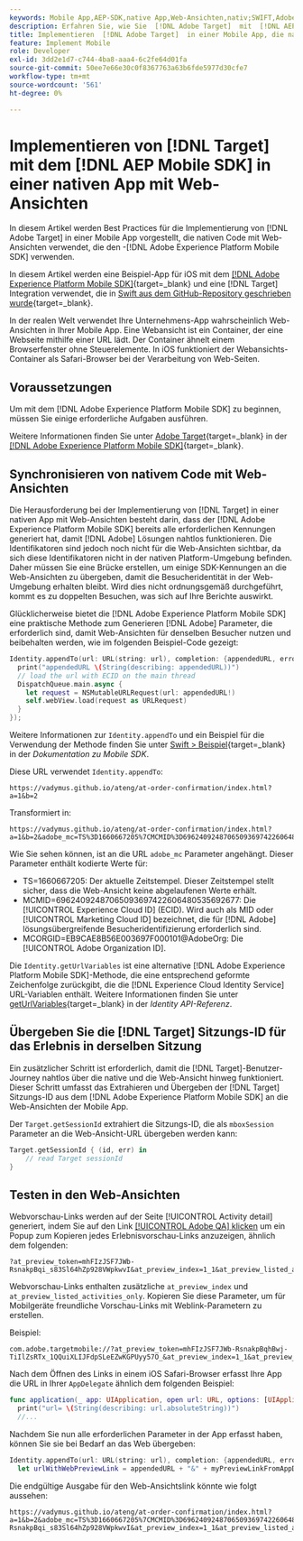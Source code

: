 ```yaml
---
keywords: Mobile App,AEP-SDK,native App,Web-Ansichten,nativ;SWIFT,Adobe Experience Platform Mobile SDK,Mobile SDK,nativer Code
description: Erfahren Sie, wie Sie  [!DNL Adobe Target]  mit  [!DNL AEP Mobile SDK]  in einer nativen App mit Web-Ansichten implementieren.
title: Implementieren  [!DNL Adobe Target]  in einer Mobile App, die nativen Code mit Web-Ansichten verwendet
feature: Implement Mobile
role: Developer
exl-id: 3dd2e1d7-c744-4ba8-aaa4-6c2fe64d01fa
source-git-commit: 50ee7e66e30c0f8367763a63b6fde5977d30cfe7
workflow-type: tm+mt
source-wordcount: '561'
ht-degree: 0%

---
```


# Implementieren von [!DNL Target] mit dem [!DNL AEP Mobile SDK] in einer nativen App mit Web-Ansichten

In diesem Artikel werden Best Practices für die Implementierung von [!DNL Adobe Target] in einer Mobile App vorgestellt, die nativen Code mit Web-Ansichten verwendet, die den -[!DNL Adobe Experience Platform Mobile SDK] verwenden.

In diesem Artikel werden eine Beispiel-App für iOS mit dem [[!DNL Adobe Experience Platform Mobile SDK]](https://developer.adobe.com/client-sdks/documentation/getting-started/){target=_blank} und eine [!DNL Target] Integration verwendet, die in [Swift aus dem GitHub-Repository geschrieben wurde](https://github.com/adobe/aep-sdk-app/){target=_blank}.

In der realen Welt verwendet Ihre Unternehmens-App wahrscheinlich Web-Ansichten in Ihrer Mobile App. Eine Webansicht ist ein Container, der eine Webseite mithilfe einer URL lädt. Der Container ähnelt einem Browserfenster ohne Steuerelemente. In iOS funktioniert der Webansichts-Container als Safari-Browser bei der Verarbeitung von Web-Seiten.

## Voraussetzungen 

Um mit dem [!DNL Adobe Experience Platform Mobile SDK] zu beginnen, müssen Sie einige erforderliche Aufgaben ausführen.

Weitere Informationen finden Sie unter [Adobe Target](https://developer.adobe.com/client-sdks/documentation/adobe-target/){target=_blank} in der [[!DNL Adobe Experience Platform Mobile SDK]](https://developer.adobe.com/client-sdks/documentation/){target=_blank}.

## Synchronisieren von nativem Code mit Web-Ansichten

Die Herausforderung bei der Implementierung von [!DNL Target] in einer nativen App mit Web-Ansichten besteht darin, dass der [!DNL Adobe Experience Platform Mobile SDK] bereits alle erforderlichen Kennungen generiert hat, damit [!DNL Adobe] Lösungen nahtlos funktionieren. Die Identifikatoren sind jedoch noch nicht für die Web-Ansichten sichtbar, da sich diese Identifikatoren nicht in der nativen Platform-Umgebung befinden. Daher müssen Sie eine Brücke erstellen, um einige SDK-Kennungen an die Web-Ansichten zu übergeben, damit die Besucheridentität in der Web-Umgebung erhalten bleibt. Wird dies nicht ordnungsgemäß durchgeführt, kommt es zu doppelten Besuchen, was sich auf Ihre Berichte auswirkt.

Glücklicherweise bietet die [!DNL Adobe Experience Platform Mobile SDK] eine praktische Methode zum Generieren [!DNL Adobe] Parameter, die erforderlich sind, damit Web-Ansichten für denselben Besucher nutzen und beibehalten werden, wie im folgenden Beispiel-Code gezeigt:

```swift
Identity.appendTo(url: URL(string: url), completion: {appendedURL, error in
  print("appendedURL \(String(describing: appendedURL))")
  // load the url with ECID on the main thread
  DispatchQueue.main.async {
    let request = NSMutableURLRequest(url: appendedURL!)
    self.webView.load(request as URLRequest)
  }
});
```

Weitere Informationen zur `Identity.appendTo` und ein Beispiel für die Verwendung der Methode finden Sie unter [Swift > Beispiel](https://developer.adobe.com/client-sdks/documentation/mobile-core/identity/tabs/api-reference/){target=_blank} in der *Dokumentation zu Mobile SDK*.

Diese URL verwendet `Identity.appendTo`:

```
https://vadymus.github.io/ateng/at-order-confirmation/index.html?a=1&b=2
```

Transformiert in:

```
https://vadymus.github.io/ateng/at-order-confirmation/index.html?a=1&b=2&adobe_mc=TS%3D1660667205%7CMCMID%3D69624092487065093697422606480535692677%7CMCORGID%3DEB9CAE8B56E003697F000101%40AdobeOrg
```

Wie Sie sehen können, ist an die URL `adobe_mc` Parameter angehängt. Dieser Parameter enthält kodierte Werte für:

* TS=1660667205: Der aktuelle Zeitstempel. Dieser Zeitstempel stellt sicher, dass die Web-Ansicht keine abgelaufenen Werte erhält.
* MCMID=69624092487065093697422606480535692677: Die [!UICONTROL Experience Cloud ID] (ECID). Wird auch als MID oder [!UICONTROL Marketing Cloud ID] bezeichnet, die für [!DNL Adobe] lösungsübergreifende Besucheridentifizierung erforderlich sind.
* MCORGID=EB9CAE8B56E003697F000101@AdobeOrg: Die [!UICONTROL Adobe Organization ID].

Die `Identity.getUrlVariables` ist eine alternative [!DNL Adobe Experience Platform Mobile SDK]-Methode, die eine entsprechend geformte Zeichenfolge zurückgibt, die die [!DNL Experience Cloud Identity Service] URL-Variablen enthält. Weitere Informationen finden Sie unter [getUrlVariables](https://developer.adobe.com/client-sdks/documentation/mobile-core/identity/api-reference/#geturlvariables){target=_blank} in der *Identity API-Referenz*.

## Übergeben Sie die [!DNL Target] Sitzungs-ID für das Erlebnis in derselben Sitzung

Ein zusätzlicher Schritt ist erforderlich, damit die [!DNL Target]-Benutzer-Journey nahtlos über die native und die Web-Ansicht hinweg funktioniert. Dieser Schritt umfasst das Extrahieren und Übergeben der [!DNL Target] Sitzungs-ID aus dem [!DNL Adobe Experience Platform Mobile SDK] an die Web-Ansichten der Mobile App.

Der `Target.getSessionId` extrahiert die Sitzungs-ID, die als `mboxSession` Parameter an die Web-Ansicht-URL übergeben werden kann:

```swift
Target.getSessionId { (id, err) in
    // read Target sessionId
}
```

## Testen in den Web-Ansichten

Webvorschau-Links werden auf der Seite [!UICONTROL Activity detail] generiert, indem Sie auf den Link [[!UICONTROL Adobe QA] klicken](/help/dev/implement/mobile/target-mobile-preview.md) um ein Popup zum Kopieren jedes Erlebnisvorschau-Links anzuzeigen, ähnlich dem folgenden:

```
?at_preview_token=mhFIzJSF7JWb-RsnakpBqi_s83Sl64hZp928VWpkwvI&at_preview_index=1_1&at_preview_listed_activities_only=true
```

Webvorschau-Links enthalten zusätzliche `at_preview_index` und `at_preview_listed_activities_only`. Kopieren Sie diese Parameter, um für Mobilgeräte freundliche Vorschau-Links mit Weblink-Parametern zu erstellen.

Beispiel:

```
com.adobe.targetmobile://?at_preview_token=mhFIzJSF7JWb-RsnakpBqhBwj-TiIlZsRTx_1QQuiXLIJFdpSLeEZwKGPUyy57O_&at_preview_index=1_1&at_preview_listed_activities_only=true
```

Nach dem Öffnen des Links in einem iOS Safari-Browser erfasst Ihre App die URL in Ihrer `AppDelegate` ähnlich dem folgenden Beispiel:

```swift
func application(_ app: UIApplication, open url: URL, options: [UIApplicationOpenURLOptionsKey : Any] = [:]) -> Bool {
  print("url= \(String(describing: url.absoluteString))")
  //...
```

Nachdem Sie nun alle erforderlichen Parameter in der App erfasst haben, können Sie sie bei Bedarf an das Web übergeben:

```swift
Identity.appendTo(url: URL(string: url), completion: {appendedURL, error in
  let urlWithWebPreviewLink = appendedURL + "&" + myPreviewLinkFromAppDelegate
```

Die endgültige Ausgabe für den Web-Ansichtslink könnte wie folgt aussehen:

```
https://vadymus.github.io/ateng/at-order-confirmation/index.html?a=1&b=2&adobe_mc=TS%3D1660667205%7CMCMID%3D69624092487065093697422606480535692677%7CMCORGID%3DEB9CAE8B56E003697F000101%40AdobeOrg&at_preview_token=mhFIzJSF7JWb-RsnakpBqi_s83Sl64hZp928VWpkwvI&at_preview_index=1_1&at_preview_listed_activities_only=true
```
